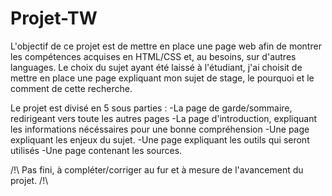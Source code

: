 # Projet-TW

L'objectif de ce projet est de mettre en place une page web afin de montrer les compétences acquises en HTML/CSS et, au besoins, sur d'autres languages. Le choix du sujet ayant été laissé à l'étudiant, j'ai choisit de mettre en place une page expliquant mon sujet de stage, le pourquoi et le comment de cette recherche. 

Le projet est divisé en 5 sous parties : -La page de garde/sommaire, redirigeant vers toute les autres pages
                                         -La page d'introduction, expliquant les informations nécéssaires pour une bonne compréhension
                                         -Une page expliquant les enjeux du sujet.
                                         -Une page expliquant les outils qui seront utilisés
                                         -Une page contenant les sources. 

/!\ Pas fini, à compléter/corriger au fur et à mesure de l'avancement du projet. /!\
